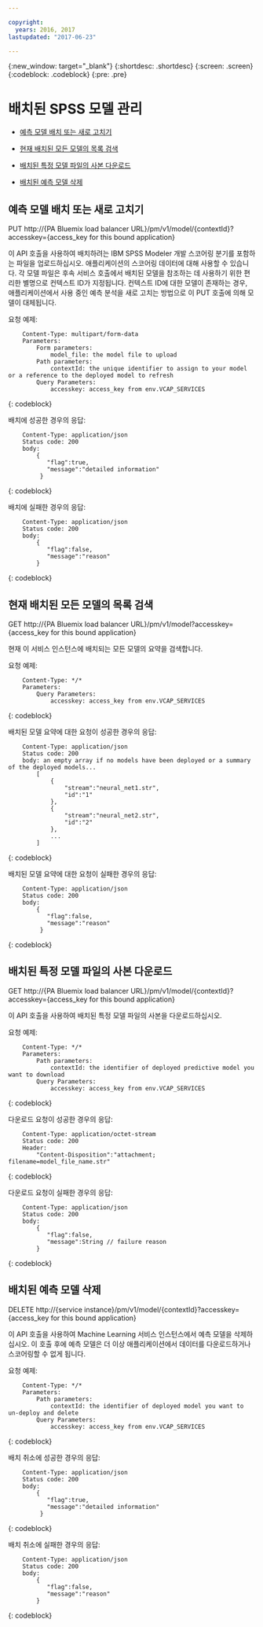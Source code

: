```yaml
---

copyright:
  years: 2016, 2017
lastupdated: "2017-06-23"

---
```


{:new_window: target="_blank"}
{:shortdesc: .shortdesc}
{:screen: .screen}
{:codeblock: .codeblock}
{:pre: .pre}

# 배치된 SPSS 모델 관리


*  [예측 모델 배치 또는 새로 고치기](#deploying-or-refreshing-a-predictive-model)

*  [현재 배치된 모든 모델의 목록 검색](#retrieving-a-list-of-all-currently-deployed-models)

*  [배치된 특정 모델 파일의 사본 다운로드](#downloading-a-copy-of-a-specific-deployed-model-file)

*  [배치된 예측 모델 삭제](#deleting-a-deployed-predictive-model)

## 예측 모델 배치 또는 새로 고치기

PUT http://{PA Bluemix load balancer
URL}/pm/v1/model/{contextId}?accesskey={access_key for this bound application}

이 API 호출을 사용하여 배치하려는 IBM SPSS Modeler 개발 스코어링 분기를 포함하는
파일을 업로드하십시오. 애플리케이션의 스코어링 데이터에 대해 사용할 수 있습니다. 각 모델 파일은
후속 서비스 호출에서 배치된 모델을 참조하는 데 사용하기 위한 편리한 별명으로 컨텍스트 ID가
지정됩니다. 컨텍스트 ID에 대한 모델이 존재하는 경우, 애플리케이션에서 사용 중인
예측 분석을 새로 고치는 방법으로 이 PUT 호출에 의해 모델이 대체됩니다.


요청 예제: 

```
    Content-Type: multipart/form-data
    Parameters:
        Form parameters:
            model_file: the model file to upload
        Path parameters:
            contextId: the unique identifier to assign to your model or a reference to the deployed model to refresh
        Query Parameters:
            accesskey: access_key from env.VCAP_SERVICES
```
{: codeblock}

배치에 성공한 경우의 응답:

```
    Content-Type: application/json
    Status code: 200
    body:
        {
           "flag":true,
           "message":"detailed information"
         }
```
{: codeblock}

배치에 실패한 경우의 응답:

```
    Content-Type: application/json
    Status code: 200
    body:
        {
           "flag":false, 
           "message":"reason"
        }
```
{: codeblock}

## 현재 배치된 모든 모델의 목록 검색

GET http://{PA Bluemix load balancer URL}/pm/v1/model?accesskey={access_key for
this bound application}

현재 이 서비스 인스턴스에 배치되는 모든 모델의 요약을 검색합니다. 

요청 예제: 

```
    Content-Type: */*
    Parameters:
        Query Parameters:
            accesskey: access_key from env.VCAP_SERVICES
```
{: codeblock}

배치된 모델 요약에 대한 요청이 성공한 경우의 응답:

```
    Content-Type: application/json
    Status code: 200
    body: an empty array if no models have been deployed or a summary of the deployed models...
        [
            {
                "stream":"neural_net1.str",
                "id":"1"
            },
            {
                "stream":"neural_net2.str",
                "id":"2"
            },
            ...
        ]
```
{: codeblock}

배치된 모델 요약에 대한 요청이 실패한 경우의 응답:

```
    Content-Type: application/json
    Status code: 200
    body:
        {
           "flag":false,
           "message":"reason"
         }
```
{: codeblock}

## 배치된 특정 모델 파일의 사본 다운로드

GET http://{PA Bluemix load balancer
URL}/pm/v1/model/{contextId}?accesskey={access_key for this bound application}

이 API 호출을 사용하여 배치된 특정 모델 파일의 사본을 다운로드하십시오. 

요청 예제: 

```
    Content-Type: */*
    Parameters:
        Path parameters:
            contextId: the identifier of deployed predictive model you want to download
        Query Parameters:
            accesskey: access_key from env.VCAP_SERVICES
```
{: codeblock}

다운로드 요청이 성공한 경우의 응답:

```
    Content-Type: application/octet-stream
    Status code: 200
    Header:
        "Content-Disposition":"attachment; filename=model_file_name.str"
```
{: codeblock}

다운로드 요청이 실패한 경우의 응답:

```
    Content-Type: application/json
    Status code: 200
    body:
        {
           "flag":false, 
           "message":String // failure reason 
        }
```
{: codeblock}

## 배치된 예측 모델 삭제

DELETE http://{service
instance}/pm/v1/model/{contextId}?accesskey={access_key for this
bound application}

이 API 호출을 사용하여 Machine Learning 서비스 인스턴스에서 예측 모델을 삭제하십시오. 이 호출 후에 예측 모델은 더 이상 애플리케이션에서 데이터를 다운로드하거나 스코어링할 수 없게 됩니다.


요청 예제: 

```
    Content-Type: */*
    Parameters:
        Path parameters:
            contextId: the identifier of deployed model you want to un-deploy and delete
        Query Parameters:
            accesskey: access_key from env.VCAP_SERVICES
```
{: codeblock}

배치 취소에 성공한 경우의 응답:

```
    Content-Type: application/json
    Status code: 200
    body:
        {
           "flag":true,
           "message":"detailed information"
         }
```
{: codeblock}

배치 취소에 실패한 경우의 응답:

```
    Content-Type: application/json
    Status code: 200
    body:
        {
           "flag":false, 
           "message":"reason"
        }
```
{: codeblock}
